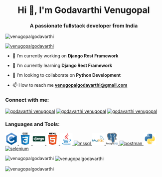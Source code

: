 <h1 align="center">Hi 👋, I'm Godavarthi Venugopal</h1>
<h3 align="center">A passionate fullstack developer from India</h3>

<p align="left"> <img src="https://komarev.com/ghpvc/?username=venugopalgodavarthi&label=Profile%20views&color=0e75b6&style=flat" alt="venugopalgodavarthi" /> </p>

<p align="left"> <a href="https://github.com/ryo-ma/github-profile-trophy"><img src="https://github-profile-trophy.vercel.app/?username=venugopalgodavarthi" alt="venugopalgodavarthi" /></a> </p>

- 🔭 I’m currently working on **Django Rest Framework**

- 🌱 I’m currently learning **Django Rest Framework**

- 👯 I’m looking to collaborate on **Python Development**

- 📫 How to reach me **venugopalgodavarthi@gmail.com**

<h3 align="left">Connect with me:</h3>
<p align="left">
<a href="https://linkedin.com/in/godavarthi venugopal" target="blank"><img align="center" src="https://raw.githubusercontent.com/rahuldkjain/github-profile-readme-generator/master/src/images/icons/Social/linked-in-alt.svg" alt="godavarthi venugopal" height="30" width="40" /></a>
<a href="https://fb.com/godavarthi venugopal" target="blank"><img align="center" src="https://raw.githubusercontent.com/rahuldkjain/github-profile-readme-generator/master/src/images/icons/Social/facebook.svg" alt="godavarthi venugopal" height="30" width="40" /></a>
<a href="https://instagram.com/godavarthi venugopal" target="blank"><img align="center" src="https://raw.githubusercontent.com/rahuldkjain/github-profile-readme-generator/master/src/images/icons/Social/instagram.svg" alt="godavarthi venugopal" height="30" width="40" /></a>
</p>

<h3 align="left">Languages and Tools:</h3>
<p align="left"> <a href="https://www.cprogramming.com/" target="_blank"> <img src="https://raw.githubusercontent.com/devicons/devicon/master/icons/c/c-original.svg" alt="c" width="40" height="40"/> </a> <a href="https://www.w3schools.com/css/" target="_blank"> <img src="https://raw.githubusercontent.com/devicons/devicon/master/icons/css3/css3-original-wordmark.svg" alt="css3" width="40" height="40"/> </a> <a href="https://www.djangoproject.com/" target="_blank"> <img src="https://raw.githubusercontent.com/devicons/devicon/master/icons/django/django-original.svg" alt="django" width="40" height="40"/> </a> <a href="https://www.w3.org/html/" target="_blank"> <img src="https://raw.githubusercontent.com/devicons/devicon/master/icons/html5/html5-original-wordmark.svg" alt="html5" width="40" height="40"/> </a> <a href="https://www.java.com" target="_blank"> <img src="https://raw.githubusercontent.com/devicons/devicon/master/icons/java/java-original.svg" alt="java" width="40" height="40"/> </a> <a href="https://www.microsoft.com/en-us/sql-server" target="_blank"> <img src="https://www.svgrepo.com/show/303229/microsoft-sql-server-logo.svg" alt="mssql" width="40" height="40"/> </a> <a href="https://www.mysql.com/" target="_blank"> <img src="https://raw.githubusercontent.com/devicons/devicon/master/icons/mysql/mysql-original-wordmark.svg" alt="mysql" width="40" height="40"/> </a> <a href="https://www.postgresql.org" target="_blank"> <img src="https://raw.githubusercontent.com/devicons/devicon/master/icons/postgresql/postgresql-original-wordmark.svg" alt="postgresql" width="40" height="40"/> </a> <a href="https://postman.com" target="_blank"> <img src="https://www.vectorlogo.zone/logos/getpostman/getpostman-icon.svg" alt="postman" width="40" height="40"/> </a> <a href="https://www.python.org" target="_blank"> <img src="https://raw.githubusercontent.com/devicons/devicon/master/icons/python/python-original.svg" alt="python" width="40" height="40"/> </a> <a href="https://www.selenium.dev" target="_blank"> <img src="https://raw.githubusercontent.com/detain/svg-logos/780f25886640cef088af994181646db2f6b1a3f8/svg/selenium-logo.svg" alt="selenium" width="40" height="40"/> </a> </p>

<p><img align="left" src="https://github-readme-stats.vercel.app/api/top-langs?username=venugopalgodavarthi&show_icons=true&locale=en&layout=compact" alt="venugopalgodavarthi" /></p>

<p>&nbsp;<img align="center" src="https://github-readme-stats.vercel.app/api?username=venugopalgodavarthi&show_icons=true&locale=en" alt="venugopalgodavarthi" /></p>

<p><img align="center" src="https://github-readme-streak-stats.herokuapp.com/?user=venugopalgodavarthi&" alt="venugopalgodavarthi" /></p>
